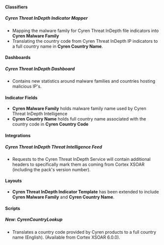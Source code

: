 
#### Classifiers
##### Cyren Threat InDepth Indicator Mapper
- Mapping the malware family for Cyren Threat InDepth file indicators into **Cyren Malware Family**
- Translating the country code from Cyren Threat InDepth IP indicators to a full country name in **Cyren Country Name**.

#### Dashboards
##### Cyren Threat InDepth Dashboard
- Contains new statistics around malware families and countries hosting malicious IP's.

#### Indicator Fields
- **Cyren Malware Family** holds malware family name used by Cyren Threat InDepth Intelligence
- **Cyren Country Name** holds full country name associated with the country code in **Cyren Country Code**

#### Integrations
##### Cyren Threat InDepth Threat Intelligence Feed
- Requests to the Cyren Threat InDepth Service will contain additional headers to specifically mark them as coming from Cortex XSOAR (including the pack's version number).

#### Layouts
- **Cyren Threat InDepth Indicator Template** has been extended to include **Cyren Malware Family** and **Cyren Country Name**.

#### Scripts
##### New: CyrenCountryLookup
- Translates a country code provided by Cyren products to a full country name (English). (Available from Cortex XSOAR 6.0.0).
